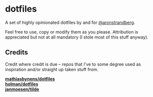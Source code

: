# dotfiles

A set of highly opinionated dotfiles by and for [@aronstrandberg](https://github.com/aronstrandberg).

Feel free to use, copy or modify them as you please. Attribution is appreciated but not at all mandatory (I stole most of this stuff anyway).

## Credits
Credit where credit is due – repos that I've to some degree used as inspiration and/or straight up taken stuff from.

**[mathiasbynens/dotfiles](https://github.com/mathiasbynens/dotfiles)**  
**[holman/dotfiles](https://github.com/holman/dotfiles)**  
**[janmoesen/tilde](https://github.com/janmoesen/tilde)**
